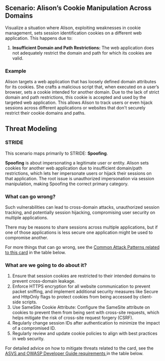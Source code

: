 ## Scenario: Alison’s Cookie Manipulation Across Domains

Visualize a situation where Alison, exploiting weaknesses in cookie management, sets session identification cookies on a different web application. This happens due to:

1. **Insufficient Domain and Path Restrictions:** The web application does not adequately restrict the domain and path for which its cookies are valid.

### Example

Alison targets a web application that has loosely defined domain attributes for its cookies. She crafts a malicious script that, when executed on a user’s browser, sets a cookie intended for another domain. Due to the lack of strict domain and path restrictions, this cookie is accepted and used by the targeted web application. This allows Alison to track users or even hijack sessions across different applications or websites that don't securely restrict their cookie domains and paths.

## Threat Modeling

### STRIDE

This scenario maps primarily to STRIDE: **Spoofing**.

**Spoofing** is about impersonating a legitimate user or entity.
Alison sets cookies for another web application due to insufficient domain/path restrictions, which lets her impersonate users or hijack their sessions on that application.
The root issue is unauthorized impersonation via session manipulation, making Spoofing the correct primary category.

### What can go wrong?

Such vulnerabilities can lead to cross-domain attacks, unauthorized session tracking, and potentially session hijacking, compromising user security on multiple applications.

There may be reasons to share sessions across multiple applications, but if one of those applications is less secure one application might be used to compromise another.

For more things that can go wrong, see the [Common Attack Patterns related to this card](#mapping 'Common Attack Patterns related to this card [internal]') in the table below.

### What are we going to do about it?

1. Ensure that session cookies are restricted to their intended domains to prevent cross-domain leakage.
2. Enforce HTTPS encryption for all website communication to prevent packet sniffing, and implement additional security measures like Secure and HttpOnly flags to protect cookies from being accessed by client-side scripts.
3. Use SameSite Cookie Attribute: Configure the SameSite attribute on cookies to prevent them from being sent with cross-site requests, which helps mitigate the risk of cross-site request forgery (CSRF).
4. Regularly change session IDs after authentication to minimize the impact of a compromised ID.
5. Regularly review and update cookie policies to align with best practices in web security.

For detailed advice on how to mitigate threats related to the card, see the [ASVS and OWASP Developer Guide requirements ](#mapping 'ASVS and OWASP Developer Guide requirements [internal]') in the table below.
